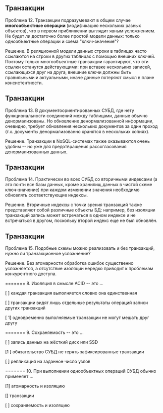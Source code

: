 ## Транзакции

Проблема 12. Транзакции подразумевают в общем случае **многообъектные операции** (модификацию нескольких разных объектов), что в первом приближении выглядит явным усложнением. Не будет ли достаточно более простой модели данных: только однообъектные операции и схема "ключ-значение"?

Решение. В реляционной модели данных строки в таблицах часто ссылаются на строки в других таблицах с помощью внешних ключей. Поэтому только многообъектные транзакции гарантируют, что эти ссылки останутся действующими: при вставке нескольких записей, ссылающихся друг на друга, внешние ключи должны быть правильными и актуальными, иначе данные потеряют смысл в плане консистентности.

## Транзакции

Проблема 13. В документоориентированных СУБД, где нету функциональности соединений между таблицами, данные обычно денормализованы. Но обновление денормализованной информации, очевидно, требует обновления нескольких документов за один проход (т.к. документы денормализованно хранятся в нескольких копиях).

Решение. Транзакции в NoSQL-системах также оказываются очень удобны -- но уже для предотвращения рассогласования денормализованных данных.

## Транзакции

Проблема 14. Практически во всех СУБД со вторичными индексами (а это почти все базы данных, кроме хранилищ данных в чистой схеме ключ-значение) при каждом изменении значения необходимо обновлять соответствующие индексы.

Решение. Вторичные индексы с точки зрения транзакций также представляют собой различные объекты БД: например, без изоляции транзакций запись может встречаться в одном индексе и не встречаться в другом, поскольку второй индекс еще не был обновлён.

## Транзакции

Проблема 15. Подобные схемы можно реализовать и без транзакций, нужно ли транзакционное усложнение?

Решение. Без атомарности обработка ошибок существенно усложняется, а отсутствие изоляции нередко приводит к проблемам конкурентного доступа.

======= 8. Изоляция в смысле ACID -- это ...

[ ] каждая транзакция выполняется словно она единственная

[ ] транзакции видят лишь отдельные результаты операций записи других транзакций

[ 1] одновременно выполняемые транзакции не могут мешать друг другу

======= 9. Сохраняемость -- это ...

[ ] запись данных на жёсткий диск или SSD

[1 ] обязательство СУБД не терять зафиксированные транзакции

[ ] репликация на заданное число узлов

======= 10. При выполнении однообъектных операций СУБД обычно применяет ...

[1] атомарность и изоляцию

[] транзакции

[ ] сохраняемость и изоляцию
